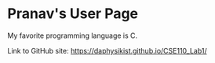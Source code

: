 # Pranav's User Page

My favorite programming language is C.

Link to GitHub site: https://daphysikist.github.io/CSE110_Lab1/